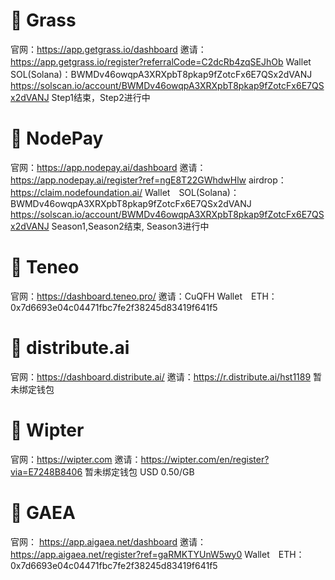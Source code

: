 # 🎏 Grass
官网：https://app.getgrass.io/dashboard
邀请：https://app.getgrass.io/register?referralCode=C2dcRb4zqSEJhOb
Wallet　SOL(Solana)：BWMDv46owqpA3XRXpbT8pkap9fZotcFx6E7QSx2dVANJ
https://solscan.io/account/BWMDv46owqpA3XRXpbT8pkap9fZotcFx6E7QSx2dVANJ
Step1结束，Step2进行中


# 🎏 NodePay
官网：https://app.nodepay.ai/dashboard
邀请：https://app.nodepay.ai/register?ref=ngE8T22GWhdwHlw
airdrop：https://claim.nodefoundation.ai/
Wallet　SOL(Solana)：BWMDv46owqpA3XRXpbT8pkap9fZotcFx6E7QSx2dVANJ
https://solscan.io/account/BWMDv46owqpA3XRXpbT8pkap9fZotcFx6E7QSx2dVANJ
Season1,Season2结束,  Season3进行中


# 🎏 Teneo
官网：https://dashboard.teneo.pro/
邀请：CuQFH
Wallet　ETH：0x7d6693e04c04471fbc7fe2f38245d83419f641f5


# 🎏 distribute.ai
官网：https://dashboard.distribute.ai/
邀请：https://r.distribute.ai/hst1189
暂未绑定钱包


# 🎏 Wipter
官网：https://wipter.com
邀请：https://wipter.com/en/register?via=E7248B8406
暂未绑定钱包 USD 0.50/GB


# 🎏 GAEA
官网： https://app.aigaea.net/dashboard
邀请： https://app.aigaea.net/register?ref=gaRMKTYUnW5wy0
Wallet　ETH：0x7d6693e04c04471fbc7fe2f38245d83419f641f5


